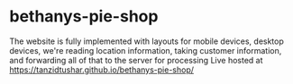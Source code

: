 # bethanys-pie-shop
The website is fully implemented with layouts for mobile devices, desktop devices, we're reading location information, taking customer information, and forwarding all of that to the server for processing
Live hosted at  https://tanzidtushar.github.io/bethanys-pie-shop/
